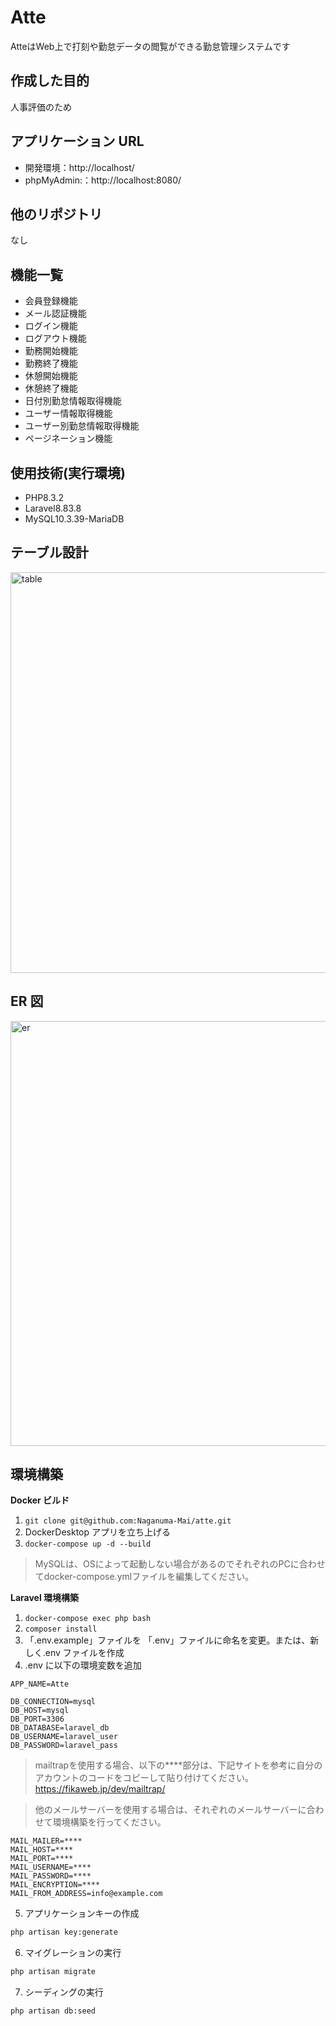 # Atte

AtteはWeb上で打刻や勤怠データの閲覧ができる勤怠管理システムです

## 作成した目的

人事評価のため

## アプリケーション URL

- 開発環境：http://localhost/
- phpMyAdmin:：http://localhost:8080/

## 他のリポジトリ

なし

## 機能一覧

- 会員登録機能
- メール認証機能
- ログイン機能
- ログアウト機能
- 勤務開始機能
- 勤務終了機能
- 休憩開始機能
- 休憩終了機能
- 日付別勤怠情報取得機能
- ユーザー情報取得機能
- ユーザー別勤怠情報取得機能
- ページネーション機能

## 使用技術(実行環境)

- PHP8.3.2
- Laravel8.83.8
- MySQL10.3.39-MariaDB

## テーブル設計

<img width="641" alt="table" src="https://github.com/user-attachments/assets/303ab459-445b-4c7c-8ab7-ac80ac3d15f2">

## ER 図

<img width="680" alt="er" src="https://github.com/user-attachments/assets/cd3c4b50-494b-45a7-8c2d-302ea29ec884">

## 環境構築

**Docker ビルド**

1. `git clone git@github.com:Naganuma-Mai/atte.git`
2. DockerDesktop アプリを立ち上げる
3. `docker-compose up -d --build`

> MySQLは、OSによって起動しない場合があるのでそれぞれのPCに合わせてdocker-compose.ymlファイルを編集してください。

**Laravel 環境構築**

1. `docker-compose exec php bash`
2. `composer install`
3. 「.env.example」ファイルを 「.env」ファイルに命名を変更。または、新しく.env ファイルを作成
4. .env に以下の環境変数を追加

```text
APP_NAME=Atte

DB_CONNECTION=mysql
DB_HOST=mysql
DB_PORT=3306
DB_DATABASE=laravel_db
DB_USERNAME=laravel_user
DB_PASSWORD=laravel_pass
```
> mailtrapを使用する場合、以下の****部分は、下記サイトを参考に自分のアカウントのコードをコピーして貼り付けてください。
https://fikaweb.jp/dev/mailtrap/

> 他のメールサーバーを使用する場合は、それぞれのメールサーバーに合わせて環境構築を行ってください。

```text
MAIL_MAILER=****
MAIL_HOST=****
MAIL_PORT=****
MAIL_USERNAME=****
MAIL_PASSWORD=****
MAIL_ENCRYPTION=****
MAIL_FROM_ADDRESS=info@example.com
```

5. アプリケーションキーの作成

```bash
php artisan key:generate
```

6. マイグレーションの実行

```bash
php artisan migrate
```

7. シーディングの実行

```bash
php artisan db:seed
```
